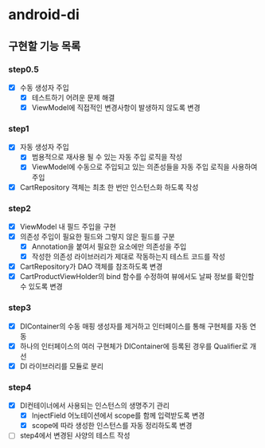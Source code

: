 # android-di

## 구현할 기능 목록

### step0.5

- [x] 수동 생성자 주입
    - [x] 테스트하기 어려운 문제 해결
    - [x] ViewModel에 직접적인 변경사항이 발생하지 않도록 변경

### step1

- [x] 자동 생성자 주입
    - [x] 범용적으로 재사용 될 수 있는 자동 주입 로직을 작성
    - [x] ViewModel에 수동으로 주입되고 있는 의존성들을 자동 주입 로직을 사용하여 주입
- [x] CartRepository 객체는 최초 한 번만 인스턴스화 하도록 작성

### step2

- [x] ViewModel 내 필드 주입을 구현
- [x] 의존성 주입이 필요한 필드와 그렇지 않은 필드를 구분
    - [x] Annotation을 붙여서 필요한 요소에만 의존성을 주입
    - [x] 작성한 의존성 라이브러리가 제대로 작동하는지 테스트 코드를 작성
- [x] CartRepository가 DAO 객체를 참조하도록 변경
- [x] CartProductViewHolder의 bind 함수를 수정하여 뷰에서도 날짜 정보를 확인할 수 있도록 변경

### step3

- [x] DIContainer의 수동 매핑 생성자를 제거하고 인터페이스를 통해 구현체를 자동 연동
- [x] 하나의 인터페이스의 여러 구현체가 DIContainer에 등록된 경우를 Qualifier로 개선
- [x] DI 라이브러리를 모듈로 분리

### step4

- [x] DI컨테이너에서 사용되는 인스턴스의 생명주기 관리
    - [x] InjectField 어노테이션에서 scope를 함께 입력받도록 변경
    - [x] scope에 따라 생성한 인스턴스를 자동 정리하도록 변경
- [ ] step4에서 변경된 사양의 테스트 작성

